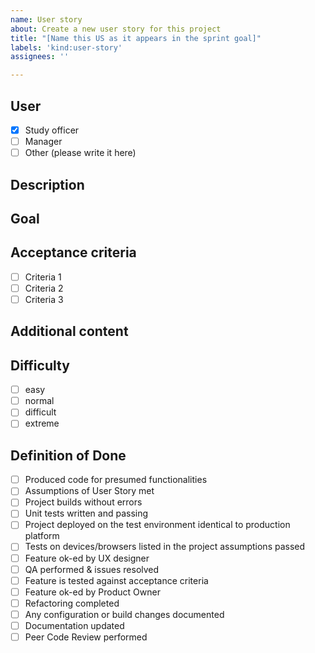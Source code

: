 ```yaml
---
name: User story
about: Create a new user story for this project
title: "[Name this US as it appears in the sprint goal]"
labels: 'kind:user-story'
assignees: ''

---
```


## User

- [X] Study officer
- [ ] Manager
- [ ] Other (please write it here)

## Description

<!-- Please give a brief description of the User Story. What must the user be able to do ? -->

## Goal

<!-- What is the point of this user story ? Why is it necessary ? -->

## Acceptance criteria

- [ ] Criteria 1
- [ ] Criteria 2
- [ ] Criteria 3

## Additional content

<!-- Is there an existing mockup or wireframe for this US ? If so, please link it here. -->

## Difficulty

- [ ] easy
- [ ] normal
- [ ] difficult
- [ ] extreme

## Definition of Done 

<!-- 
The Definition of Done is an agreed-upon set of items that must be completed before a user story can be considered complete. It is applied consistently and serves as an official gate separating things from being “in progress” to “done.” 
 -->

- [ ] Produced code for presumed functionalities
- [ ] Assumptions of User Story met
- [ ] Project builds without errors
- [ ] Unit tests written and passing
- [ ] Project deployed on the test environment identical to production platform
- [ ] Tests on devices/browsers listed in the project assumptions passed
- [ ] Feature ok-ed by UX designer
- [ ] QA performed & issues resolved
- [ ] Feature is tested against acceptance criteria
- [ ] Feature ok-ed by Product Owner
- [ ] Refactoring completed
- [ ] Any configuration or build changes documented
- [ ] Documentation updated
- [ ] Peer Code Review performed
